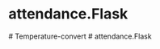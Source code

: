 # attendance.Flask
#   T e m p e r a t u r e - c o n v e r t  
 #   a t t e n d a n c e . F l a s k  
 